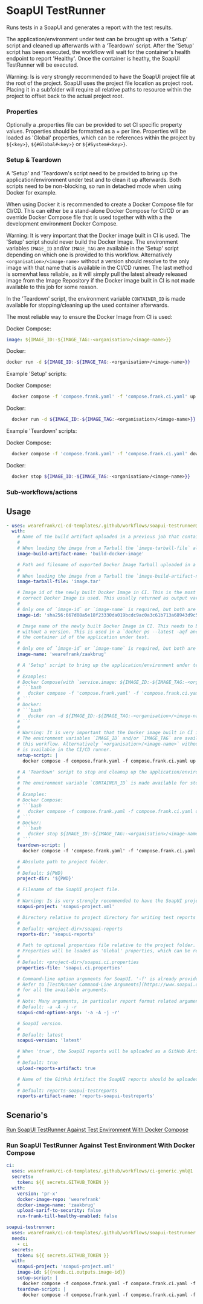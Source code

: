 # SoapUI TestRunner
Runs tests in a SoapUI and generates a report with the test results.

The application/environment under test can be brought up with a 'Setup' script and cleaned up afterwards with a 'Teardown' script.
After the 'Setup' script has been executed, the workflow will wait for the container's health endpoint to report 'Healthy'. Once the container is heathy, the SoapUI TestRunner will be executed.

Warning: Is is very strongly recommended to have the SoapUI project file at the root of the project. SoapUI uses the project 
file location as project root. Placing it in a subfolder will require all relative paths to resource within the project to 
offset back to the actual project root.

### Properties
Optionally a .properties file can be provided to 
set CI specific property values. Properties should be formatted as a <key>=<value> per line. Properties will be loaded 
as 'Global' properties, which can be references within the project by `${<key>}`, `${#Global#<key>}` or `${#System#<key>}`.

### Setup & Teardown
A 'Setup' and 'Teardown's script need to be provided to bring up the application/environment under test and to clean it 
up afterwards. Both scripts need to be non-blocking, so run in detached mode when using Docker for example. 

When using Docker it is recommended to create a Docker Compose file for CI/CD. This can either be a stand-alone Docker Compose 
for CI/CD or an override Docker Compose file that is used together with with a the development environment Docker Compose. 

Warning: It is very important that the Docker image built in CI is used. The 'Setup' script should never build the Docker Image.
The environment variables `IMAGE_ID` and/or `IMAGE_TAG` are available in the 'Setup' script depending on which one is provided to
this workflow. Alternatively `<organisation>/<image-name>` without a version should resolve to the only image with that name that
is available in the CI/CD runner. The last method is somewhat less reliable, as it will simply pull the latest already released image 
from the Image Repository if the Docker image built in CI is not made available to this job for some reason.

In the 'Teardown' script, the environment variable `CONTAINER_ID` is made available for stopping/cleaning up the used container afterwards.

The most reliable way to ensure the Docker Image from CI is used:

Docker Compose:
```yaml
image: ${IMAGE_ID:-${IMAGE_TAG:-<organisation>/<image-name>}} 
```

Docker:
```bash
docker run -d ${IMAGE_ID:-${IMAGE_TAG:-<organisation>/<image-name>}} 
```

Example 'Setup' scripts:

Docker Compose:
```bash
  docker compose -f 'compose.frank.yaml' -f 'compose.frank.ci.yaml' up -d
```

Docker:
```bash
  docker run -d ${IMAGE_ID:-${IMAGE_TAG:-<organisation>/<image-name>}}
```

Example 'Teardown' scripts:

Docker Compose:
```bash
  docker compose -f 'compose.frank.yaml' -f 'compose.frank.ci.yaml' down
```

Docker:
```bash
  docker stop ${IMAGE_ID:-${IMAGE_TAG:-<organisation>/<image-name>}}
```

### Sub-workflows/actions

## Usage
```yaml
- uses: wearefrank/ci-cd-templates/.github/workflows/soapui-testrunner@1
  with:
    # Name of the build artifact uploaded in a previous job that contains the exported Tarball of the built Docker Image.
    #
    # When loading the image from a Tarball the `image-tarball-file` also needs to be provided.
    image-build-artifact-name: 'build-docker-image'

    # Path and filename of exported Docker Image Tarball uploaded in a previous job.
    #
    # When loading the image from a Tarball the `image-build-artifact-name` also needs to be provided.
    image-tarball-file: 'image.tar'

    # Image id of the newly built Docker Image in CI. This is the most reliable way to make sure the 
    # correct Docker Image is used. This usually returned as output variable from a Docker build job.
    #
    # Only one of `image-id` or `image-name` is required, but both are allowed.
    image-id: 'sha256:667d08a5e18f23330da019bcdc9ac0a3c61b713a68943d9c503b6cfd7e082074'

    # Image name of the newly built Docker Image in CI. This needs to be in the format `<organisation>/<image>` 
    # without a version. This is used in a `docker ps --latest -aqf ancestor=<image-name> --no-trunc` to obtain
    # the container id of the application under test.
    #
    # Only one of `image-id` or `image-name` is required, but both are allowed.
    image-name: 'wearefrank/zaakbrug'

    # A 'Setup' script to bring up the application/environment under test. The script must be non-blocking.
    #
    # Examples:
    # Docker Compose(with `service.image: ${IMAGE_ID:-${IMAGE_TAG:-<organisation>/<image-name>}}`):
    # ```bash
    #   docker compose -f 'compose.frank.yaml' -f 'compose.frank.ci.yaml' up -d
    # ```
    # Docker:
    # ```bash
    #   docker run -d ${IMAGE_ID:-${IMAGE_TAG:-<organisation>/<image-name>}}
    # ```
    #
    # Warning: It is very important that the Docker image built in CI is used. The 'Setup' script should never build the Docker Image.
    # The environment variables `IMAGE_ID` and/or `IMAGE_TAG` are available in the 'Setup' script depending on which one is provided to
    # this workflow. Alternatively `<organisation>/<image-name>` without a version should resolve to the only image with that name that
    # is available in the CI/CD runner.
    setup-script: |
      docker compose -f compose.frank.yaml -f compose.frank.ci.yaml up -d

    # A 'Teardown' script to stop and cleanup up the application/environment under test. The script must be non-blocking.
    #
    # The environment variable `CONTAINER_ID` is made available for stopping/cleaning up the used container afterwards.
    #
    # Examples:
    # Docker Compose:
    # ```bash
    #   docker compose -f compose.frank.yaml -f compose.frank.ci.yaml down -v
    # ```
    # Docker:
    # ```bash
    #   docker stop ${IMAGE_ID:-${IMAGE_TAG:-<organisation>/<image-name>}}
    # ```
    teardown-script: |
      docker compose -f 'compose.frank.yaml' -f 'compose.frank.ci.yaml' down -v

    # Absolute path to project folder.
    #
    # Default: ${PWD}
    project-dir: '${PWD}'

    # Filename of the SoapUI project file.
    #
    # Warning: Is is very strongly recommended to have the SoapUI project file at the root of the project.
    soapui-project: 'soapui-project.xml'

    # Directory relative to project directory for writing test reports to.
    #
    # Default: <project-dir>/soapui-reports
    reports-dir: 'soapui-reports'

    # Path to optional properties file relative to the project folder. Properties should be formatted as a <key>=<value> per line.
    # Properties will be loaded as 'Global' properties, which can be references within the project by `${<key>}`, `${#Global#<key>}` or `${#System#<key>}`.
    #
    # Default: <project-dir>/soapui.ci.properties
    properties-file: 'soapui.ci.properties'

    # Command-line option arguments for SoapUI. '-f' is already provided by `reports-dir`.
    # Refer to [TestRunner Command-Line Arguments](https://www.soapui.org/docs/test-automation/running-from-command-line/functional-tests/)
    # for all the available arguments.
    #
    # Note: Many arguments, in particular report format related arguments, seem to not work.
    # Default: -a -A -j -r
    soapui-cmd-options-args: '-a -A -j -r'

    # SoapUI version.
    #
    # Default: latest
    soapui-version: 'latest'

    # When 'true', the SoapUI reports will be uploaded as a GitHub Artifact
    #
    # Default: true
    upload-reports-artifact: true

    # Name of the GitHub Artifact the SoapUI reports should be uploaded under.
    #
    # Default: reports-soapui-testreports
    reports-artifact-name: 'reports-soapui-testreports'
```

## Scenario's
 [Run SoapUI TestRunner Against Test Environment With Docker Compose](#run-soapui-testrunner-against-test-environment-with-docker-compose)

### Run SoapUI TestRunner Against Test Environment With Docker Compose
```yaml
ci:
  uses: wearefrank/ci-cd-templates/.github/workflows/ci-generic.yml@1
  secrets:
    token: ${{ secrets.GITHUB_TOKEN }}
  with:
    version: 'pr-x'
    docker-image-repo: 'wearefrank'
    docker-image-name: 'zaakbrug'
    upload-sarif-to-security: false
    run-frank-till-healthy-enabled: false

soapui-testrunner:
  uses: wearefrank/ci-cd-templates/.github/workflows/soapui-testrunner.yml@1
  needs:
    - ci
  secrets:
    token: ${{ secrets.GITHUB_TOKEN }}
  with:
    soapui-project: 'soapui-project.xml'
    image-id: ${{needs.ci.outputs.image-id}}
    setup-script: |
      docker compose -f compose.frank.yaml -f compose.frank.ci.yaml -f compose.frank.postgres.yaml up -d
    teardown-script: |
      docker compose -f compose.frank.yaml -f compose.frank.ci.yaml -f compose.frank.postgres.yaml down -v
```